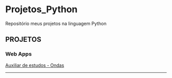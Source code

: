 # Projetos_Python
Repositório meus projetos na linguagem Python

## PROJETOS
### Web Apps
[Auxiliar de estudos - Ondas](https://github.com/BrunoMendes623/Projetos_Python/webApp_Ondas/WebAppOndas.py)

---
